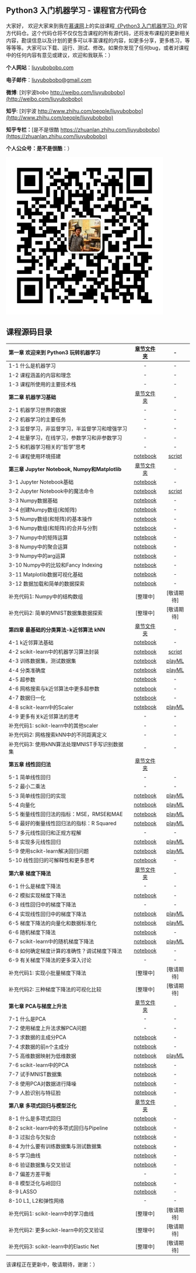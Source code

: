 ## Python3 入门机器学习 - 课程官方代码仓

大家好， 欢迎大家来到我在[慕课网](http://www.imooc.com/)上的实战课程[《Python3 入门机器学习》](https://coding.imooc.com/class/169.html)的官方代码仓。这个代码仓将不仅仅包含课程的所有源代码，还将发布课程的更新相关内容，勘误信息以及计划的更多可以丰富课程的内容，如更多分享，更多练习，等等等等。大家可以下载、运行、测试、修改。如果你发现了任何bug，或者对课程中的任何内容有意见或建议，欢迎和我联系：）

**个人网站**：[liuyubobobo.com](http://liuyubobobo.com)

**电子邮件**：[liuyubobobo@gmail.com](mailto:liuyubobobo@gmail.com)

**微博**: [刘宇波bobo http://weibo.com/liuyubobobo](http://weibo.com/liuyubobobo)

**知乎**: [刘宇波 http://www.zhihu.com/people/liuyubobobo](http://www.zhihu.com/people/liuyubobobo)

**知乎专栏：**[是不是很酷 https://zhuanlan.zhihu.com/liuyubobobo](https://zhuanlan.zhihu.com/liuyubobobo)

**个人公众号：是不是很酷**：）

![qrcode](qrcode.jpg)


## 课程源码目录 

| 第一章 欢迎来到 Python3 玩转机器学习 | [章节文件夹](01-About-This-Course/) | - |
| :--- | :---: | :---: |
| 1-1 什么是机器学习 | - | - |
| 1-2 课程涵盖的内容和理念 | - | - |
| 1-3 课程所使用的主要技术栈 | - | - |
| **第二章 机器学习基础** | [章节文件夹](02-Machine-Learning-Basics/)  | - |
| 2-1 机器学习世界的数据 | - | - |
| 2-2 机器学习的主要任务 | - | - |
| 2-3 监督学习，非监督学习，半监督学习和增强学习 | - | - |
| 2-4 批量学习，在线学习，参数学习和非参数学习 | - | - |
| 2-5 和机器学习相关的“哲学”思考 | - | - |
| 2-6 课程使用环境搭建 | [notebook](02-Machine-Learning-Basics/06-Development-Enviroment-Setup/06-Hello-Machine-Learning.ipynb) | [script](02-Machine-Learning-Basics/06-Development-Enviroment-Setup/myscript/main.py) |
| **第三章 Jupyter Notebook, Numpy和Matplotlib** | [章节文件夹](03-Jupyter-Notebook-Numpy-and-Matplotlib/) | - |
| 3-1 Jupyter Notebook基础 | [notebook](03-Jupyter-Notebook-Numpy-and-Matplotlib/01-Jupyter-Notebook-Basics/01-Jupyter-Notebook-Basics.ipynb) | - |
| 3-2 Jupyter Notebook中的魔法命令 | [notebook](03-Jupyter-Notebook-Numpy-and-Matplotlib/02-Magic-Commands/02-Magic-Commands.ipynb) | [script](03-Jupyter-Notebook-Numpy-and-Matplotlib/02-Magic-Commands/) |
| 3-3 Numpy数据基础 | [notebook](03-Jupyter-Notebook-Numpy-and-Matplotlib/03-Numpy-Array-Basics/03-Numpy-Array-Basics.ipynb) | - |
| 3-4 创建Numpy数组(和矩阵) | [notebook](03-Jupyter-Notebook-Numpy-and-Matplotlib/04-Create-Numpy-Array/04-Create-Numpy-Array.ipynb) | - |
| 3-5 Numpy数组(和矩阵)的基本操作 | [notebook](03-Jupyter-Notebook-Numpy-and-Matplotlib/05-Numpy-Array-Basic-Operations/05-Numpy-Array-Basic-Operations.ipynb) | - |
| 3-6 Numpy数组(和矩阵)的合并与分割 | [notebook](03-Jupyter-Notebook-Numpy-and-Matplotlib/06-Concatenate-and-Split/06-Concatenate-and-Split.ipynb) | - |
| 3-7 Numpy中的矩阵运算 | [notebook](03-Jupyter-Notebook-Numpy-and-Matplotlib/07-Computation-on-Numpy-Array/07-Computation-on-Numpy-Array.ipynb) | - |
| 3-8 Numpy中的聚合运算 | [notebook](03-Jupyter-Notebook-Numpy-and-Matplotlib/08-Aggregation-Operator-in-Numpy/08-Aggregation-Operator-in-Numpy.ipynb) | - |
| 3-9 Numpy中的arg运算 | [notebook](03-Jupyter-Notebook-Numpy-and-Matplotlib/09-Arg-Operation-in-Numpy/09-Arg-Operation-in-Numpy.ipynb) | - |
| 3-10 Numpy中的比较和Fancy Indexing | [notebook](03-Jupyter-Notebook-Numpy-and-Matplotlib/10-Comparison-and-Fancy-Indexing/10-Comparison-and-Fancy-Indexing.ipynb) | - |
| 3-11 Matplotlib数据可视化基础 | [notebook](03-Jupyter-Notebook-Numpy-and-Matplotlib/11-Matplotlib-Basics/11-Matplotlib-Basics.ipynb) | - |
| 3-12 数据加载和简单的数据探索 | [notebook](03-Jupyter-Notebook-Numpy-and-Matplotlib/12-Loading-Data-and-Simple-Data-Exploring/12-Loading-Data-and-Simple-Data-Exploring.ipynb) | - |
| 补充代码1: Numpy中的结构数组 | [整理中] | [敬请期待] |
| 补充代码2: 简单的MNIST数据集数据探索 | [整理中] | [敬请期待] |
| **第四章 最基础的分类算法-k近邻算法 kNN** | [章节文件夹](04-kNN/) | - |
| 4-1 k近邻算法基础 | [notebook](04-kNN/01-kNN-Basics/01-kNN-Basics.ipynb) | - |
| 4-2 scikit-learn中的机器学习算法封装 | [notebook](04-kNN/02-kNN-in-scikit-learn/02-kNN-in-scikit-learn.ipynb) | [script](04-kNN/02-kNN-in-scikit-learn/) |
| 4-3 训练数据集，测试数据集 | [notebook](04-kNN/03-Test-Our-Algorithm/03-Test-Our-Algorithm.ipynb) | [playML](04-kNN/03-Test-Our-Algorithm/playML/) |
| 4-4 分类准确度 | [notebook](04-kNN/04-Accuracy-Score/04-Accuracy-Score.ipynb) | [playML](04-kNN/04-Accuracy-Score/playML/) |
| 4-5 超参数 | [notebook](04-kNN/05-Hyper-Parameters/05-Hyper-Parameters.ipynb) | - |
| 4-6 网格搜索与k近邻算法中更多超参数 | [notebook](04-kNN/06-More-Hyper-Parameters-in-kNN-and-Grid-Search/06-More-Hyper-Parameters-in-kNN-and-Grid-Search.ipynb) | - |
| 4-7 数据归一化 | [notebook](04-kNN/07-Feature-Scaling/07-Feature-Scaling.ipynb) | - | 
| 4-8 scikit-learn中的Scaler | [notebook](04-kNN/08-Scaler-in-Scikit-Learn/08-Scaler-in-Scikit-Learn.ipynb) | [playML](04-kNN/08-Scaler-in-Scikit-Learn/playML/) |
| 4-9 更多有关k近邻算法的思考 | - | - |
| 补充代码1: scikit-learn中的其他scaler | - | - |
| 补充代码2: 网格搜索kNN中的不同距离定义 | - | - |
| 补充代码3: 使用kNN算法处理MNIST手写识别数据集 | - | - |
| **第五章 线性回归法** | [章节文件夹](05-Linear-Regression/) | |
| 5-1 简单线性回归 | - | - |
| 5-2 最小二乘法 | - | - |
| 5-3 简单线性回归的实现 | [notebook](05-Linear-Regression/03-Simple-Linear-Regression-Implementation/03-Simple-Linear-Regression-Implementation.ipynb) | [playML](05-Linear-Regression/03-Simple-Linear-Regression-Implementation/playML/) |
| 5-4 向量化 | [notebook](05-Linear-Regression/04-Vectorization/04-Vectorization.ipynb) | [playML](05-Linear-Regression/04-Vectorization/playML/) |
| 5-5 衡量线性回归法的指标：MSE，RMSE和MAE | [notebook](05-Linear-Regression/05-Regression-Metrics-MSE-vs-MAE/05-Regression-Metrics-MSE-vs-MAE.ipynb) | [playML](05-Linear-Regression/05-Regression-Metrics-MSE-vs-MAE/playML/) |
| 5-6 最好的衡量线性回归法的指标：R Squared | [notebook](05-Linear-Regression/06-R-Squared/06-R-Squared.ipynb) | [playML](05-Linear-Regression/06-R-Squared/playML/) |
| 5-7 多元线性回归和正规方程解 | - | - |
| 5-8 实现多元线性回归 | [notebook](05-Linear-Regression/08-Our-Linear-Regression/08-Our-Linear-Regression.ipynb) | [playML](05-Linear-Regression/08-Our-Linear-Regression/playML/) |
| 5-9 使用scikit-learn解决回归问题 | [notebook](05-Linear-Regression/09-Regression-in-scikit-learn/09-Regression-in-scikit-learn.ipynb) | [playML](05-Linear-Regression/09-Regression-in-scikit-learn/playML/) |
| 5-10 线性回归的可解释性和更多思考 | [notebook](05-Linear-Regression/10-More-about-Linear-Regression/10-More-about-Linear-Regression.ipynb) | - |
| **第六章 梯度下降法** | [章节文件夹](06-Gradient-Descent/) | - |
| 6-1 什么是梯度下降法 | - | - |
| 6-2 模拟实现梯度下降法 | [notebook](06-Gradient-Descent/02-Gradient-Descent-Simulations/02-Gradient-Descent-Simulations.ipynb) | - |
| 6-3 线性回归中的梯度下降法 | - | - |
| 6-4 实现线性回归中的梯度下降法 | [notebook](06-Gradient-Descent/04-Implement-Gradient-Descent-in-Linear-Regression/04-Implement-Gradient-Descent-in-Linear-Regression.ipynb) | [playML](06-Gradient-Descent/04-Implement-Gradient-Descent-in-Linear-Regression/playML/) |
| 6-5 梯度下降法的向量化和数据标准化 | [notebook](06-Gradient-Descent/05-Vectorize-Gradient-Descent/05-Vectorize-Gradient-Descent.ipynb) | [playML](06-Gradient-Descent/05-Vectorize-Gradient-Descent/playML/) |
| 6-6 随机梯度下降法 | [notebook](06-Gradient-Descent/06-Stochastic-Gradient-Descent/06-Stochastic-Gradient-Descent.ipynb) | - |
| 6-7 scikit-learn中的随机梯度下降法 | [notebook](06-Gradient-Descent/07-SGD-in-scikit-learn/07-SGD-in-scikit-learn.ipynb) | [playML](06-Gradient-Descent/07-SGD-in-scikit-learn/playML/) |
| 6-8 如何确定梯度计算的准确性？调试梯度下降法 | [notebook](06-Gradient-Descent/08-Debug-Gradient/08-Debug-Gradient.ipynb) | - |
| 6-9 有关梯度下降法的更多深入讨论 | - | - |
| 补充代码1: 实现小批量梯度下降法 | [整理中] | [敬请期待] |
| 补充代码2: 三种梯度下降法的可视化比较 | [整理中] | [敬请期待] |
| **第七章 PCA与梯度上升法** | [章节文件夹](07-PCA-and-Gradient-Ascent/) | - |
| 7-1 什么是PCA | - | - |
| 7-2 使用梯度上升法求解PCA问题 | - | - |
| 7-3 求数据的主成分PCA | [notebook](07-PCA-and-Gradient-Ascent/03-Implement-PCA-in-BGA/03-Implement-PCA-in-BGA.ipynb) | - |
| 7-4 求数据的前n个主成分 | [notebook](07-PCA-and-Gradient-Ascent/04-Getting-First-N-Components/04-Getting-First-N-Components.ipynb) | - |
| 7-5 高维数据映射为低维数据 | [notebook](07-PCA-and-Gradient-Ascent/05-Data-Projection/05-Data-Projection.ipynb) | [playML](07-PCA-and-Gradient-Ascent/05-Data-Projection/playML/) |
| 7-6 scikit-learn中的PCA | [notebook](07-PCA-and-Gradient-Ascent/06-PCA-in-scikit-learn/06-PCA-in-scikit-learn.ipynb) | - |
| 7-7 试手MNIST数据集 | [notebook](07-PCA-and-Gradient-Ascent/07-MNIST/07-MNIST.ipynb) | - |
| 7-8 使用PCA对数据进行降噪 | [notebook](07-PCA-and-Gradient-Ascent/08-PCA-for-Noise-Reduction/08-PCA-for-Noise-Reduction.ipynb) | - |
| 7-9 人脸识别与特征脸 | [notebook](07-PCA-and-Gradient-Ascent/09-Eigenface/09-Eigenface.ipynb) | - |
| **第八章 多项式回归与模型泛化** | [章节文件夹](08-Polynomial-Regression-and-Model-Generalization/) | - |
| 8-1 什么是多项式回归 | [notebook](08-Polynomial-Regression-and-Model-Generalization/01-What-is-Polynomial-Regression/01-What-is-Polynomial-Regression.ipynb) | - |
| 8-2 scikit-learn中的多项式回归与Pipeline | [notebook](08-Polynomial-Regression-and-Model-Generalization/02-Polynomial-Regression-in-scikit-learn/02-Polynomial-Regression-in-scikit-learn.ipynb) | - |
| 8-3 过拟合与欠拟合 | [notebook](08-Polynomial-Regression-and-Model-Generalization/03-Overfitting-and-Underfitting/03-Overfitting-and-Underfitting.ipynb) | - |
| 8-4 为什么要有训练数据集与测试数据集 | [notebook](08-Polynomial-Regression-and-Model-Generalization/04-Why-Train-Test-Split/04-Why-Train-Test-Split.ipynb) | - |
| 8-5 学习曲线 | [notebook](08-Polynomial-Regression-and-Model-Generalization/05-Learning-Curve/05-Learning-Curve.ipynb) | - |
| 8-6 验证数据集与交叉验证 | [notebook](08-Polynomial-Regression-and-Model-Generalization/06-Validation-and-Cross-Validation/06-Validation-and-Cross-Validation.ipynb) | - |
| 8-7 偏差方差平衡 | - | - |
| 8-8 模型泛化与岭回归 | [notebook](08-Polynomial-Regression-and-Model-Generalization/08-Model-Regularization-and-Ridge-Regression/08-Model-Regularization-and-Ridge-Regression.ipynb) | - |
| 8-9 LASSO | [notebook](08-Polynomial-Regression-and-Model-Generalization/09-LASSO-Regression/09-LASSO-Regression.ipynb) | - |
| 8-10 L1, L2和弹性网络 | - | - |
| 补充代码1: scikit-learn中的学习曲线 | [整理中] | [敬请期待] |
| 补充代码2: 更多scikit-learn中的交叉验证 | [整理中] | [敬请期待] |
| 补充代码3: scikit-learn中的Elastic Net | [整理中] | [敬请期待] |

该课程正在更新中，敬请期待，谢谢：）
